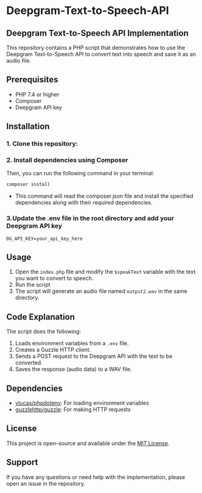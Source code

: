 # Deepgram-Text-to-Speech-API
## Deepgram Text-to-Speech API Implementation 
This repository contains a PHP script that demonstrates how to use the Deepgram Text-to-Speech API to convert text into speech and save it as an audio file.

## Prerequisites

- PHP 7.4 or higher
- Composer
- Deepgram API key

## Installation

### 1. Clone this repository:

### 2. Install dependencies using Composer
  Then, you can run the following command in your terminal:
  ```bash
  composer install
  ```
  - This command will read the composer.json file and install the specified dependencies along with their required dependencies.
    
### 3.Update the .env file in the root directory and add your Deepgram API key
  ```
  DG_API_KEY=your_api_key_here
  ```

## Usage

1. Open the `index.php` file and modify the `$speakText` variable with the text you want to convert to speech.
2. Run the script
3. The script will generate an audio file named `output2.wav` in the same directory.


## Code Explanation

The script does the following:

1. Loads environment variables from a `.env` file.
2. Creates a Guzzle HTTP client.
3. Sends a POST request to the Deepgram API with the text to be converted.
4. Saves the response (audio data) to a WAV file.

## Dependencies

- [vlucas/phpdotenv](https://github.com/vlucas/phpdotenv): For loading environment variables
- [guzzlehttp/guzzle](https://github.com/guzzle/guzzle): For making HTTP requests

## License

This project is open-source and available under the [MIT License](LICENSE).

## Support

If you have any questions or need help with the implementation, please open an issue in the repository.
   
